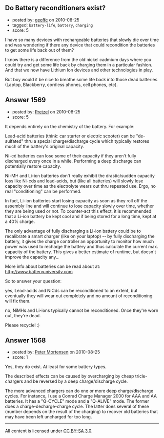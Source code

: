 ## Do Battery reconditioners exist?

- posted by: [geoffc](https://stackexchange.com/users/-1/13-geoffc) on 2010-08-25
- tagged: `battery-life`, `battery`, `charging`
- score: 5

<p>I have so many devices with rechargeable batteries that slowly die over time and was wondering if there any device that could recondition the batteries to get some life back out of them? </p>

<p>I know there is a difference from the old nickel cadmium days where you could try and get some life back by charging them in a particular fashion.  And that we now have Lithium Ion devices and other technologies in play. </p>

<p>But boy would it be nice to breathe some life back into those dead batteries.  (Laptop, Blackberry, cordless phones, cell phones, etc).</p>



## Answer 1569

- posted by: [Pretzel](https://stackexchange.com/users/-1/750-pretzel) on 2010-08-25
- score: 5

<p>It depends entirely on the chemistry of the battery. For example:</p>

<p>Lead-acid batteries (think: car starter or electric scooter) can be "de-sulfated" thru a special charge/discharge cycle which typically restores much of the battery's original capacity.</p>

<p>Ni-cd batteries can lose some of their capacity if they aren't fully discharged every once in a while. Performing a deep discharge can potentially restore capacity.</p>

<p>Ni-MH and Li-ion batteries don't really exhibit the drastic/sudden capacity loss like Ni-cds and lead-acids, but (like all batteries) will slowly lose capacity over time as the electrolyte wears out thru repeated use. Ergo, no real "conditioning" can be performed.</p>

<p>In fact, Li-ion batteries start losing capacity as soon as they roll off the assembly line and will continue to lose capacity slowly over time, whether they are being used or not. To counter-act this effect, it is recommended that a Li-ion battery be kept cool and if being stored for a long time, kept at a 40% charge.</p>

<p>The only advantage of fully discharging a Li-ion battery could be to recalibrate a smart charger (like on your laptop) -- by fully discharging the battery, it gives the charge controller an opportunity to monitor how much power was used to recharge the battery and thus calculate the current max. capacity of the battery. This gives a better estimate of runtime, but doesn't improve the capacity any...</p>

<p>More info about batteries can be read about at: <a href="http://www.batteryuniversity.com" rel="nofollow">http://www.batteryuniversity.com</a></p>

<p>So to answer your question: </p>

<p>yes, Lead-acids and NiCds can be reconditioned to an extent, but eventually they will wear out completely and no amount of reconditioning will fix them. </p>

<p>no, NiMHs and Li-ions typically cannot be reconditioned. Once they're worn out, they're dead.</p>

<p>Please recycle! :)</p>



## Answer 1568

- posted by: [Peter Mortensen](https://stackexchange.com/users/-1/118-peter-mortensen) on 2010-08-25
- score: 1

<p>Yes, they do exist. At least for some battery types.</p>

<p>The described effects can be caused by overcharging by cheap tricle-chargers and be reversed by a deep charge/discharge cycle.</p>

<p>The more advanced chargers can do one or more deep charge/discharge cycles.
For instance, I use a Conrad Charge Manager 2000 for AAA and AA batteries.
It has a "Q-CYCLE" mode and a "Q-ALIVE" mode. The former does a charge-decharge-charge cycle. The latter does several of these (number depends on the result of the charging) to recover old batteries that may have been left uncharged for too long.</p>




---

All content is licensed under [CC BY-SA 3.0](https://creativecommons.org/licenses/by-sa/3.0/).
